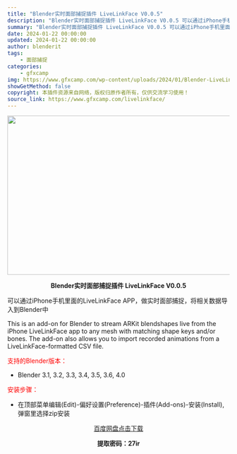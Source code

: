 ```yaml
---
title: "Blender实时面部捕捉插件 LiveLinkFace V0.0.5"
description: "Blender实时面部捕捉插件 LiveLinkFace V0.0.5 可以通过iPhone手机里面的LiveLinkFace APP，做实时面部捕捉，将相关数据导入到Blender中 This is..."
summary: "Blender实时面部捕捉插件 LiveLinkFace V0.0.5 可以通过iPhone手机里面的LiveLinkFace APP，做实时面部捕捉，将相关数据导入到Blender中 This is..."
date: 2024-01-22 00:00:00
updated: 2024-01-22 00:00:00
author: blenderit
tags: 
    - 面部捕捉
categories:
    - gfxcamp
img: https://www.gfxcamp.com/wp-content/uploads/2024/01/Blender-LiveLinkFace.jpg
showGetMethod: false
copyright: 本插件资源来自网络，版权归原作者所有，仅供交流学习使用！
source_link: https://www.gfxcamp.com/livelinkface/
---
```

<div><p><img decoding="async" class="aligncenter size-full wp-image-117997" src="https://www.gfxcamp.com/wp-content/uploads/2024/01/Blender-LiveLinkFace.jpg" data-src="https://www.gfxcamp.com/wp-content/uploads/2024/01/Blender-LiveLinkFace.jpg" alt="" width="640" height="360" data-srcset="https://www.gfxcamp.com/wp-content/uploads/2024/01/Blender-LiveLinkFace.jpg 640w, https://www.gfxcamp.com/wp-content/uploads/2024/01/Blender-LiveLinkFace-150x84.jpg 150w" data-sizes="(max-width: 640px) 100vw, 640px"></p><p style="text-align: center;"><strong>Blender实时面部捕捉插件 LiveLinkFace V0.0.5</strong></p><p data-pm-slice="1 1 []">可以通过iPhone手机里面的LiveLinkFace APP，做实时面部捕捉，将相关数据导入到Blender中</p><p data-pm-slice="1 1 []">This is an add-on for Blender to stream ARKit blendshapes live from the iPhone LiveLinkFace app to any mesh with matching shape keys and/or bones. The add-on also allows you to import recorded animations from a LiveLinkFace-formatted CSV file.</p><p style="text-align: left;"><span style="color: #ff0000;">支持的Blender版本：</span></p><ul>
<li style="text-align: left;">Blender 3.1, 3.2, 3.3, 3.4, 3.5, 3.6, 4.0</li>
</ul><p style="text-align: left;"><span style="color: #ff0000;">安装步骤：</span></p><ul>
<li>在顶部菜单编辑(Edit)-偏好设置(Preference)-插件(Add-ons)-安装(Install),弹窗里选择zip安装</li>
</ul><p style="text-align: center;"><a class="maxbutton-3 maxbutton maxbutton-baidu" target="_blank" rel="noopener" href="https://pan.baidu.com/s/1pwN5k2lHCxZYC5cKypz0pw?pwd=27ir"><span class="mb-text">百度网盘点击下载</span></a></p><p style="text-align: center;"><strong>提取密码：27ir</strong></p></div>